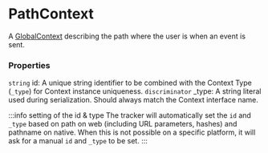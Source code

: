 # PathContext

A [GlobalContext](/taxonomy/reference/global-contexts/overview.md) describing the path where the user is when an event is sent.

### Properties
`string` id: A unique string identifier to be combined with the Context Type (`_type`) 
for Context instance uniqueness.
`discriminator` _type: A string literal used during serialization. Should always match the Context interface name.

:::info setting of the id & type
The tracker will automatically set the `id` and `_type` based on path on web (including URL parameters, hashes) and pathname on native. When this is not possible on a specific platform, it will ask for a manual `id` and `_type` to be set.
:::
